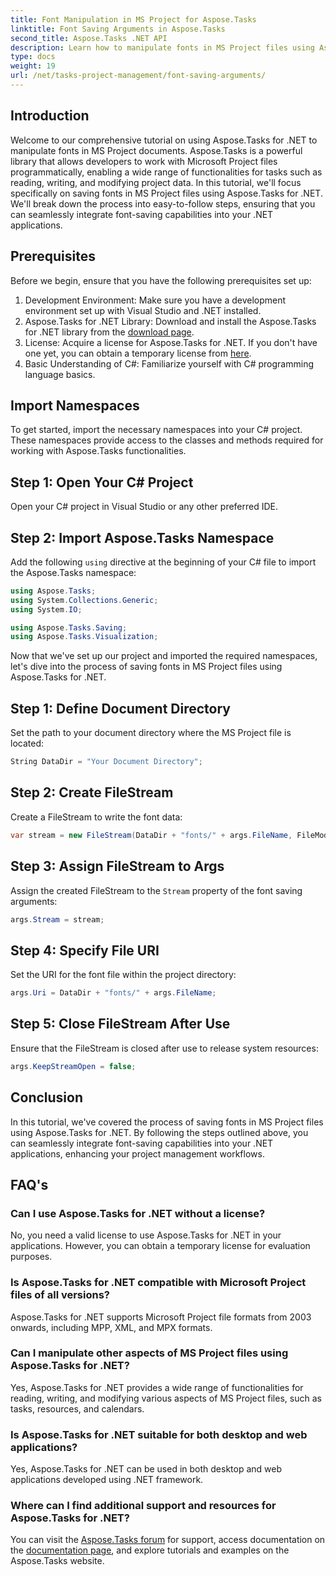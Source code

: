 ```yaml
---
title: Font Manipulation in MS Project for Aspose.Tasks
linktitle: Font Saving Arguments in Aspose.Tasks
second_title: Aspose.Tasks .NET API
description: Learn how to manipulate fonts in MS Project files using Aspose.Tasks for .NET. Step-by-step guide for developers.
type: docs
weight: 19
url: /net/tasks-project-management/font-saving-arguments/
---
```

## Introduction
Welcome to our comprehensive tutorial on using Aspose.Tasks for .NET to manipulate fonts in MS Project documents. Aspose.Tasks is a powerful library that allows developers to work with Microsoft Project files programmatically, enabling a wide range of functionalities for tasks such as reading, writing, and modifying project data.
In this tutorial, we'll focus specifically on saving fonts in MS Project files using Aspose.Tasks for .NET. We'll break down the process into easy-to-follow steps, ensuring that you can seamlessly integrate font-saving capabilities into your .NET applications.
## Prerequisites
Before we begin, ensure that you have the following prerequisites set up:
1. Development Environment: Make sure you have a development environment set up with Visual Studio and .NET installed.
2. Aspose.Tasks for .NET Library: Download and install the Aspose.Tasks for .NET library from the [download page](https://releases.aspose.com/tasks/net/).
3. License: Acquire a license for Aspose.Tasks for .NET. If you don't have one yet, you can obtain a temporary license from [here](https://purchase.aspose.com/temporary-license/).
4. Basic Understanding of C#: Familiarize yourself with C# programming language basics.

## Import Namespaces
To get started, import the necessary namespaces into your C# project. These namespaces provide access to the classes and methods required for working with Aspose.Tasks functionalities.
## Step 1: Open Your C# Project
Open your C# project in Visual Studio or any other preferred IDE.
## Step 2: Import Aspose.Tasks Namespace
Add the following `using` directive at the beginning of your C# file to import the Aspose.Tasks namespace:
```csharp
using Aspose.Tasks;
using System.Collections.Generic;
using System.IO;

using Aspose.Tasks.Saving;
using Aspose.Tasks.Visualization;
```

Now that we've set up our project and imported the required namespaces, let's dive into the process of saving fonts in MS Project files using Aspose.Tasks for .NET.
## Step 1: Define Document Directory
Set the path to your document directory where the MS Project file is located:
```csharp
String DataDir = "Your Document Directory";
```
## Step 2: Create FileStream
Create a FileStream to write the font data:
```csharp
var stream = new FileStream(DataDir + "fonts/" + args.FileName, FileMode.Create);
```
## Step 3: Assign FileStream to Args
Assign the created FileStream to the `Stream` property of the font saving arguments:
```csharp
args.Stream = stream;
```
## Step 4: Specify File URI
Set the URI for the font file within the project directory:
```csharp
args.Uri = DataDir + "fonts/" + args.FileName;
```
## Step 5: Close FileStream After Use
Ensure that the FileStream is closed after use to release system resources:
```csharp
args.KeepStreamOpen = false;
```

## Conclusion
In this tutorial, we've covered the process of saving fonts in MS Project files using Aspose.Tasks for .NET. By following the steps outlined above, you can seamlessly integrate font-saving capabilities into your .NET applications, enhancing your project management workflows.
## FAQ's
### Can I use Aspose.Tasks for .NET without a license?
No, you need a valid license to use Aspose.Tasks for .NET in your applications. However, you can obtain a temporary license for evaluation purposes.
### Is Aspose.Tasks for .NET compatible with Microsoft Project files of all versions?
Aspose.Tasks for .NET supports Microsoft Project file formats from 2003 onwards, including MPP, XML, and MPX formats.
### Can I manipulate other aspects of MS Project files using Aspose.Tasks for .NET?
Yes, Aspose.Tasks for .NET provides a wide range of functionalities for reading, writing, and modifying various aspects of MS Project files, such as tasks, resources, and calendars.
### Is Aspose.Tasks for .NET suitable for both desktop and web applications?
Yes, Aspose.Tasks for .NET can be used in both desktop and web applications developed using .NET framework.
### Where can I find additional support and resources for Aspose.Tasks for .NET?
You can visit the [Aspose.Tasks forum](https://forum.aspose.com/c/tasks/15) for support, access documentation on the [documentation page](https://reference.aspose.com/tasks/net/), and explore tutorials and examples on the Aspose.Tasks website.
